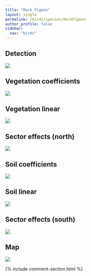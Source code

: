 ```yaml
---
title: "Rock Pigeon"
layout: single
permalink: /birds/species/RockPigeon
author_profile: false
sidebar:
  nav: "birds"
---
```


<h2>Detection</h2>

<img src="https://beallen.github.io/DevelopmentWebsite/assets/images/birds/RockPigeon/det.jpg">

<h2>Vegetation coefficients</h2>

<img src="https://beallen.github.io/DevelopmentWebsite/assets/images/birds/RockPigeon/veghf.jpg">

<h2>Vegetation linear</h2>

<img src="https://beallen.github.io/DevelopmentWebsite/assets/images/birds/RockPigeon/lin-north.jpg">

<h2>Sector effects (north)</h2>

<img src="https://beallen.github.io/DevelopmentWebsite/assets/images/birds/RockPigeon/sector-north.jpg">

<h2>Soil coefficients</h2>

<img src="https://beallen.github.io/DevelopmentWebsite/assets/images/birds/RockPigeon/soilhf.jpg">

<h2>Soil linear</h2>

<img src="https://beallen.github.io/DevelopmentWebsite/assets/images/birds/RockPigeon/lin-south.jpg">

<h2>Sector effects (south)</h2>

<img src="https://beallen.github.io/DevelopmentWebsite/assets/images/birds/RockPigeon/sector-south.jpg">

<h2>Map</h2>

<img src="https://beallen.github.io/DevelopmentWebsite/assets/images/birds/RockPigeon/map.jpg">

{% include comment-section.html %}
